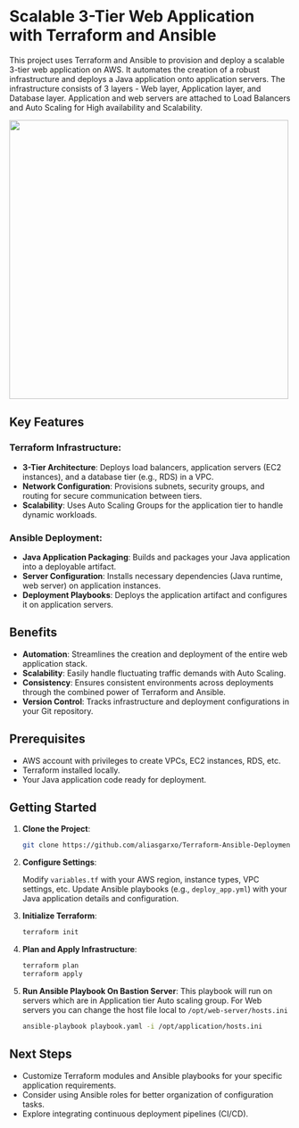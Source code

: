 

# Scalable 3-Tier Web Application with Terraform and Ansible

This project uses Terraform and Ansible to provision and deploy a scalable 3-tier web application on AWS. It automates the creation of a robust infrastructure and deploys a Java application onto application servers.
The infrastructure consists of 3 layers - Web layer, Application layer, and Database layer. Application and web servers are attached to Load Balancers and Auto Scaling for High availability and Scalability.

<img src="https://github.com/aliasgarxo/Terraform-Ansible-Deployment/assets/134081765/3a08861c-807c-4da8-8f2b-c68c98af6c50" width="500">

## Key Features

### Terraform Infrastructure:

- **3-Tier Architecture**: Deploys load balancers, application servers (EC2 instances), and a database tier (e.g., RDS) in a VPC.
- **Network Configuration**: Provisions subnets, security groups, and routing for secure communication between tiers.
- **Scalability**: Uses Auto Scaling Groups for the application tier to handle dynamic workloads.

### Ansible Deployment:

- **Java Application Packaging**: Builds and packages your Java application into a deployable artifact.
- **Server Configuration**: Installs necessary dependencies (Java runtime, web server) on application instances.
- **Deployment Playbooks**: Deploys the application artifact and configures it on application servers.

## Benefits

- **Automation**: Streamlines the creation and deployment of the entire web application stack.
- **Scalability**: Easily handle fluctuating traffic demands with Auto Scaling.
- **Consistency**: Ensures consistent environments across deployments through the combined power of Terraform and Ansible.
- **Version Control**: Tracks infrastructure and deployment configurations in your Git repository.

## Prerequisites

- AWS account with privileges to create VPCs, EC2 instances, RDS, etc.
- Terraform installed locally.
- Your Java application code ready for deployment.

## Getting Started

1. **Clone the Project**:

    ```bash
    git clone https://github.com/aliasgarxo/Terraform-Ansible-Deployment.git
    ```

2. **Configure Settings**:

    Modify `variables.tf` with your AWS region, instance types, VPC settings, etc. Update Ansible playbooks (e.g., `deploy_app.yml`) with your Java application details and configuration.

3. **Initialize Terraform**:

    ```bash
    terraform init
    ```

4. **Plan and Apply Infrastructure**:

    ```bash
    terraform plan
    terraform apply
    ```

5. **Run Ansible Playbook On Bastion Server**:
    This playbook will run on servers which are in Application tier Auto scaling group. For Web servers you can change the host file local to `/opt/web-server/hosts.ini`
    ```bash
    ansible-playbook playbook.yaml -i /opt/application/hosts.ini
    ```

## Next Steps

- Customize Terraform modules and Ansible playbooks for your specific application requirements.
- Consider using Ansible roles for better organization of configuration tasks.
- Explore integrating continuous deployment pipelines (CI/CD).

